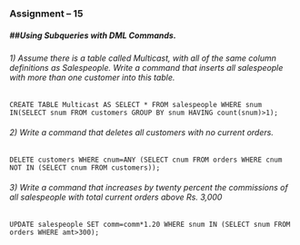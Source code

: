 ### **Assignment – 15**

##### \##Using Subqueries with DML Commands.



###### 1) Assume there is a table called Multicast, with all of the same column definitions as Salespeople. Write a command that inserts all salespeople with more than one customer into this table.

```
CREATE TABLE Multicast AS SELECT * FROM salespeople WHERE snum IN(SELECT snum FROM customers GROUP BY snum HAVING count(snum)>1);
```



###### 2) Write a command that deletes all customers with no current orders.

```
DELETE customers WHERE cnum=ANY (SELECT cnum FROM orders WHERE cnum NOT IN (SELECT cnum FROM customers));
```



###### 3) Write a command that increases by twenty percent the commissions of all salespeople with total current orders above Rs. 3,000

```
UPDATE salespeople SET comm=comm*1.20 WHERE snum IN (SELECT snum FROM orders WHERE amt>300);
```